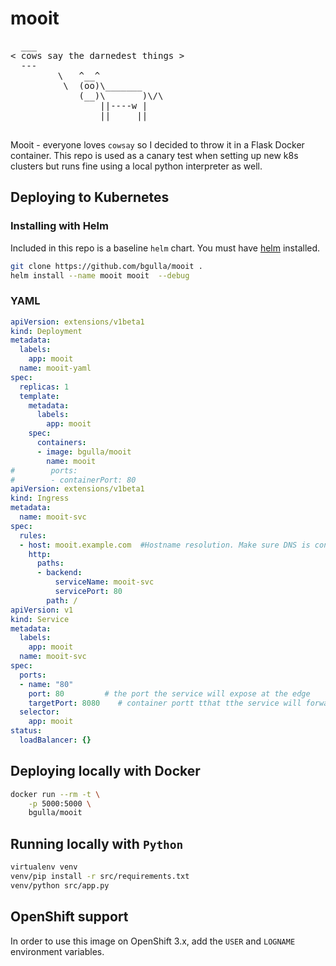 # mooit


<pre>
  ___
< cows say the darnedest things >
  ---
         \   ^__^
          \  (oo)\_______
             (__)\       )\/\
                 ||----w |
                 ||     ||
                 </pre>


Mooit - everyone loves `cowsay` so I decided to throw it in a Flask Docker container. This repo is used as a canary test when setting up 
new k8s clusters but runs fine using a local python interpreter as well.



## Deploying to Kubernetes
### Installing with Helm
Included in this repo is a baseline `helm` chart. You must have [helm](https://helm.sh/docs/using_helm/) installed.
```bash
git clone https://github.com/bgulla/mooit .
helm install --name mooit mooit  --debug
```

### YAML
```yaml
apiVersion: extensions/v1beta1
kind: Deployment
metadata:
  labels:
    app: mooit
  name: mooit-yaml
spec:
  replicas: 1
  template:
    metadata:
      labels:
        app: mooit
    spec:
      containers:
      - image: bgulla/mooit
        name: mooit
#        ports:
#        - containerPort: 80
apiVersion: extensions/v1beta1
kind: Ingress
metadata:
  name: mooit-svc
spec:
  rules:
  - host: mooit.example.com  #Hostname resolution. Make sure DNS is configured.
    http:
      paths:
      - backend:
          serviceName: mooit-svc
          servicePort: 80
        path: /
apiVersion: v1
kind: Service
metadata:
  labels:
    app: mooit
  name: mooit-svc
spec:
  ports:
  - name: "80"
    port: 80         # the port the service will expose at the edge
    targetPort: 8080    # container portt tthat tthe service will forward to
  selector:
    app: mooit
status:
  loadBalancer: {}
```

## Deploying locally with Docker
```bash
docker run --rm -t \
    -p 5000:5000 \
    bgulla/mooit
```

## Running locally with `Python`
```bash
virtualenv venv
venv/pip install -r src/requirements.txt
venv/python src/app.py
```

## OpenShift support
In order to use this image on OpenShift 3.x, add the `USER` and `LOGNAME` environment variables.
